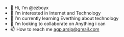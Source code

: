 - 👋 Hi, I’m @ezboyx
- 👀 I’m interested in Internet and Technology
- 🌱 I’m currently learning Everthing about technology
- 💞️ I’m looking to collaborate on Anything i can
- 📫 How to reach me agp.arsip@gmail.com

<!---
ezboyx/ezboyx is a ✨ special ✨ repository because its `README.md` (this file) appears on your GitHub profile.
You can click the Preview link to take a look at your changes.
--->
